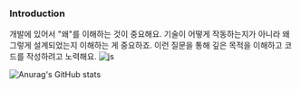 ### Introduction

개발에 있어서 "왜"를 이해하는 것이 중요해요. 기술이 어떻게 작동하는지가 아니라 왜 그렇게 설계되었는지 이해하는 게 중요하죠.
이런 질문을 통해 깊은 목적을 이해하고 코드를 작성하려고 노력해요.
![js](https://img.shields.io/badge/Flutter-02569B?style=for-the-badge&logo=flutter&logoColor=white)

![Anurag's GitHub stats](https://github-readme-stats.vercel.app/api?username=sungheeyoon&show_icons=true&theme=00000000)
